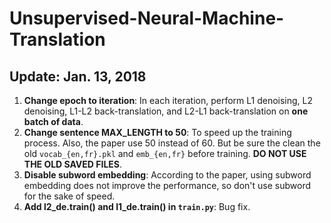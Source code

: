 # Unsupervised-Neural-Machine-Translation

## Update: Jan. 13, 2018
1. **Change epoch to iteration**: In each iteration, perform L1 denoising, L2 denoising, L1-L2 back-translation, and L2-L1 back-translation on **one batch of data**.
2. **Change sentence MAX_LENGTH to 50**: To speed up the training process. Also, the paper use 50 instead of 60. But be sure the clean the old `vocab_{en,fr}.pkl` and `emb_{en,fr}` before training. **DO NOT USE THE OLD SAVED FILES**.
3. **Disable subword embedding**: According to the paper, using  subword embedding does not improve the performance, so don't use subword for the sake of speed.
4. **Add l2_de.train() and l1_de.train() in `train.py`**: Bug fix.

